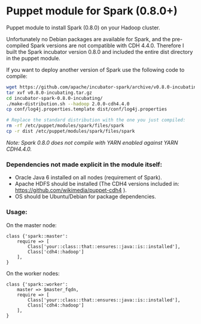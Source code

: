 # Puppet module for Spark (0.8.0+)

Puppet module to install Spark (0.8.0) on your Hadoop cluster.


Unfortunately no Debian packages are available for Spark, and the pre-compiled Spark versions are not compatible with CDH 4.4.0. 
Therefore I built the Spark incubator version 0.8.0 and included the entire dist directory in the puppet module.

If you want to deploy another version of Spark use the following code to compile:


```bash
wget https://github.com/apache/incubator-spark/archive/v0.8.0-incubating.tar.gz
tar xvf v0.8.0-incubating.tar.gz
cd incubator-spark-0.8.0-incubating/
./make-distribution.sh --hadoop 2.0.0-cdh4.4.0
cp conf/log4j.properties.template dist/conf/log4j.properties

# Replace the standard distribution with the one you just compiled:
rm -rf /etc/puppet/modules/spark/files/spark
cp -r dist /etc/puppet/modules/spark/files/spark

```

*Note: Spark 0.8.0 does not compile with YARN enabled against YARN CDH4.4.0.*


### Dependencies not made explicit in the module itself:


- Oracle Java 6 installed on all nodes (requirement of Spark).
- Apache HDFS should be installed (The CDH4 versions included in: https://github.com/wikimedia/puppet-cdh4 ).
- OS should be Ubuntu/Debian for package dependencies.

### Usage:


On the master node:
```puppet
class {'spark::master':
    require => [
        Class['your::class::that::ensures::java::is::installed'], 
        Class['cdh4::hadoop']
    ],
}
```

On the worker nodes:
```puppet
class {'spark::worker':
    master => $master_fqdn,
    require => [
        Class['your::class::that::ensures::java::is::installed'], 
        Class['cdh4::hadoop']
    ],
}
```

